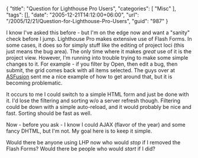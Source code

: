 {
	"title": "Question for Lighthouse Pro Users",
	"categories": [
		"Misc"
	],
	"tags": [],
	"date": "2005-12-21T14:12:00+06:00",
	"url": "/2005/12/21/Question-for-Lighthouse-Pro-Users",
	"guid": "987"
}

I know I've asked this before - but I'm on the edge now and want a "sanity" check before I jump. Lighthouse Pro makes extensive use of Flash Forms. In some cases, it does so for simply stuff like the editing of project loci (this just means the bug area). The only time where it makes <i>great</i> use of it is the project view. However, I'm running into trouble trying to make some simple changes to it. For example - if you filter by Open, then edit a bug, then submit, the grid comes back with all items selected. The guys over at <a href="http://www.asfusion.com">ASFusion</a> sent me a nice example of how to get around that, but it is becoming problematic. 

It occurs to me I could switch to a simple HTML form and just be done with it. I'd lose the filtering and sorting w/o a server refresh though. Filtering could be down with a simple auto-reload, and it would probably be nice and fast. Sorting should be fast as well.

Now - before you ask - I know I could AJAX (flavor of the year) and some fancy DHTML, but I'm not. My goal here is to keep it simple. 

Would there be anyone using LHP now who would <i>stop</i> if I removed the Flash Forms? Would there be people who would <i>start</i> if I did?